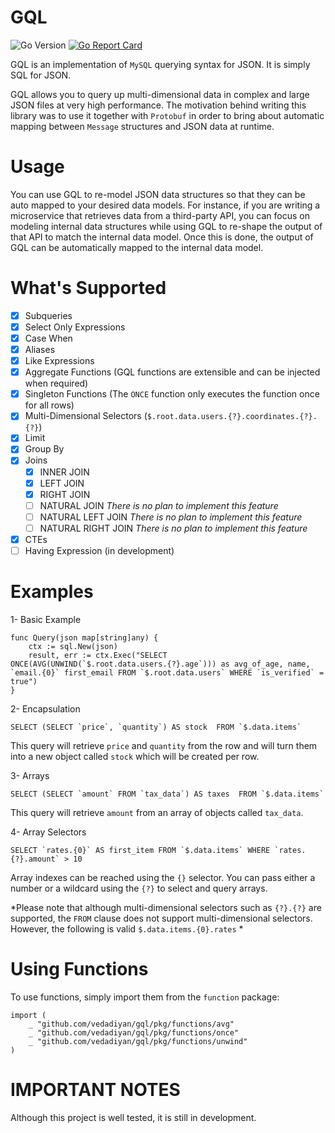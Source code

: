 
# GQL
![Go Version](https://img.shields.io/badge/Go-%3E%3D%201.19-%23007d9c)
[![Go Report Card](https://goreportcard.com/badge/github.com/vedadiyan/gql)](https://goreportcard.com/report/github.com/vedadiyan/gql)

GQL is an implementation of `MySQL` querying syntax for JSON. It is simply SQL for JSON.

  

GQL allows you to query up multi-dimensional data in complex and large JSON files at very high performance. The motivation behind writing this library was to use it together with `Protobuf` in order to bring about automatic mapping between `Message` structures and JSON data at runtime.

# Usage 
You can use GQL to re-model JSON data structures so that they can be auto mapped to your desired data models. For instance, if you are writing a microservice that retrieves data from a third-party API, you can focus on modeling internal data structures while using GQL to re-shape the output of that API to match the internal data model. Once this is done, the output of GQL can be automatically mapped to the internal data model.  

# What's Supported

 - [X] Subqueries
 - [X] Select Only Expressions
 - [X] Case When
 - [X] Aliases 
 - [X] Like Expressions 
 - [X] Aggregate Functions (GQL functions are extensible and can be injected when required)
 - [X] Singleton Functions (The `ONCE` function only executes the function once for all rows) 
 - [X] Multi-Dimensional Selectors (`$.root.data.users.{?}.coordinates.{?}.{?}`)
 - [X] Limit
 - [X] Group By
 - [X] Joins
   - [X] INNER JOIN
   - [X] LEFT JOIN
   - [X] RIGHT JOIN
   - [ ] NATURAL JOIN *There is no plan to implement this feature*
   - [ ] NATURAL LEFT JOIN *There is no plan to implement this feature*
   - [ ] NATURAL RIGHT JOIN *There is no plan to implement this feature*
 - [X] CTEs 
 - [ ] Having Expression (in development) 

# Examples

1- Basic Example

    func Query(json map[string]any) {
        ctx := sql.New(json)
        result, err := ctx.Exec("SELECT ONCE(AVG(UNWIND(`$.root.data.users.{?}.age`))) as avg_of_age, name, `email.{0}` first_email FROM `$.root.data.users` WHERE `is_verified` = true")
    }

2- Encapsulation

    SELECT (SELECT `price`, `quantity`) AS stock  FROM `$.data.items`    

This query will retrieve `price` and `quantity` from the row and will turn them into a new object called `stock` which will be created per row.

3- Arrays

    SELECT (SELECT `amount` FROM `tax_data`) AS taxes  FROM `$.data.items` 

This query will retrieve `amount` from an array of objects called `tax_data`. 

4- Array Selectors 

    SELECT `rates.{0}` AS first_item FROM `$.data.items` WHERE `rates.{?}.amount` > 10

Array indexes can be reached using the `{}` selector. You can pass either a number or a wildcard using the `{?}` to select and query arrays.

*Please note that although multi-dimensional selectors such as `{?}.{?}` are supported, the `FROM` clause does not support multi-dimensional selectors. However, the following is valid `$.data.items.{0}.rates` *

# Using Functions 
To use functions, simply import them from the `function` package:

    import (
	    _ "github.com/vedadiyan/gql/pkg/functions/avg"
	    _ "github.com/vedadiyan/gql/pkg/functions/once"
	    _ "github.com/vedadiyan/gql/pkg/functions/unwind"
    )

# IMPORTANT NOTES

Although this project is well tested, it is still in development.
